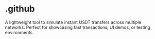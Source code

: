 # .github
A lightweight tool to simulate instant USDT transfers across multiple networks. Perfect for showcasing fast transactions, UI demos, or testing environments.
